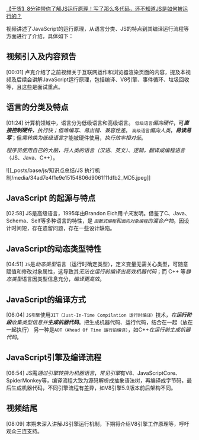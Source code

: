[【干货】8分钟带你了解JS运行原理！写了那么多代码，还不知道JS是如何被运行的？](https://www.bilibili.com/video/BV1vh411Z7QG/?share_source=copy_web&vd_source=9c1e19a73fa7bd23bb37aa8d7467d862)


视频讲述了JavaScript的运行原理，从语言分类、JS的特点到其编译运行流程等方面进行了介绍，具体如下：

## 视频引入及内容预告
[00:01] 
卢克介绍了之前视频关于互联网运作和浏览器渲染页面的内容，提及本视频及后续会讲解JavaScript运行原理，包括编译、V8引擎、事件循环、垃圾回收等，且这些是面试重点。

## 语言的分类及特点
[01:24] 
计算机领域中，语言分为低级语言和高级语言。
`低级语言`*偏向硬件*，可***直接控制硬件**，执行快；但难编写、易出错、兼容性差*。
`高级语言`*偏向人类*，***易读易写***；但*需转换为低级语言*才能被硬件使用，*执行效率相对低*。

*程序员使用自己的大脑，将人类的语言（汉语、英文）、逻辑，翻译成编程语言*（JS、Java、C++）。

![[_posts/base/js/知识点总结/JS 执行机制/media/34ad7e4f1e9e15154806d9061f11dfb2_MD5.jpeg]]


## JavaScript 的起源与特点
[02:58] 
JS是高级语言，1995年由Brandon Eich用*十天*发明。借鉴了C、Java、Schema、Self等多种语言的特性，是 *`函数式编程`和`面向对象编程`的混合产物*。因设计时间短，存在遗留问题，存在一些设计缺陷。

## JavaScript的动态类型特性
[04:51] 
`JS`是*动态类型*语言（运行时确定类型），定义变量无需关心类型，可随意赋值和修改对象属性，这导致其*无法在运行前编译出高效机器代码*；而 C++ 等*静态类型*语言因类型信息充分，*编译更高效*。


## JavaScript的编译方式
[06:04] 
`JS引擎`使用`JIT（Just-In-Time Compilation 运行时编译）`技术，*在**运行阶段**收集类型信息并**生成机器代码***。把生成机器代码、运行代码，结合在一起（放在一起执行）
另一种是`AOT（Ahead Of Time 运行前编译）`，如C++*在运行前生成机器代码*。


## JavaScript引擎及编译流程
[06:54] 
JS需*通过引擎转换为机器语言*，*常见引擎*有V8、JavaScriptCore、SpiderMonkey等，编译流程大致为源码解析成抽象语法树，再编译成字节码，最后生成机器代码，不同引擎流程有差异，如V8引擎5.9版本前后架构不同。

## 视频结尾
[08:09] 
本期未深入讲解JS引擎运行机制，下期将介绍V8引擎工作原理等，呼吁观众三连支持。